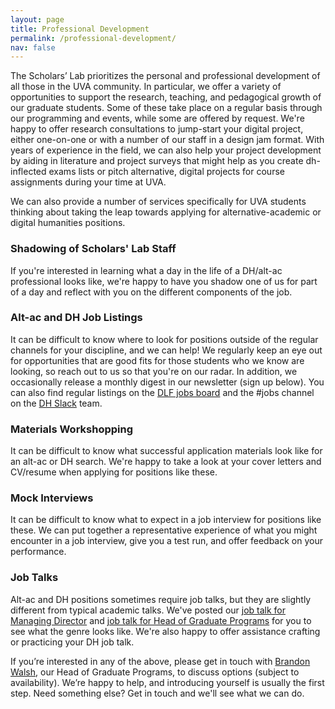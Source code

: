 ```yaml
---
layout: page
title: Professional Development
permalink: /professional-development/
nav: false
---
```


The Scholars’ Lab prioritizes the personal and professional development of all those in the UVA community. In particular, we offer a variety of opportunities to support the research, teaching, and pedagogical growth of our graduate students. Some of these take place on a regular basis through our programming and events, while some are offered by request. We're happy to offer research consultations to jump-start your digital project, either one-on-one or with a number of our staff in a design jam format. With years of experience in the field, we can also help your project development by aiding in literature and project surveys that might help as you create dh-inflected exams lists or pitch alternative, digital projects for course assignments during your time at UVA.

We can also provide a number of services specifically for UVA students thinking about taking the leap towards applying for alternative-academic or digital humanities positions.

### Shadowing of Scholars' Lab Staff

If you're interested in learning what a day in the life of a DH/alt-ac professional looks like, we're happy to have you shadow one of us for part of a day and reflect with you on the different components of the job.

### Alt-ac and DH Job Listings

It can be difficult to know where to look for positions outside of the regular channels for your discipline, and we can help! We regularly keep an eye out for opportunities that are good fits for those students who we know are looking, so reach out to us so that you're on our radar. In addition, we occasionally release a monthly digest in our newsletter (sign up below). You can also find regular listings on the [DLF jobs board](https://jobs.diglib.org/) and the #jobs channel on the [DH Slack](https://docs.google.com/forms/d/e/1FAIpQLSdixlWvNtl2zrrodX9YzP4OmQ0xk5AwPEGZ0qxvlg9nbRReMw/viewform) team.

### Materials Workshopping

It can be difficult to know what successful application materials look like for an alt-ac or DH search. We're happy to take a look at your cover letters and CV/resume when applying for positions like these.

### Mock Interviews

It can be difficult to know what to expect in a job interview for positions like these. We can put together a representative experience of what you might encounter in a job interview, give you a test run, and offer feedback on your performance.

### Job Talks

Alt-ac and DH positions sometimes require job talks, but they are slightly different from typical academic talks. We've posted our [job talk for Managing Director](/2017/02/28/disrupt-the-humanities-managing-director-job-talk/) and [job talk for Head of Graduate Programs](/2017/03/06/in-out-across-with-collaborative-education-and-digital-humanities-job-talk-for-head-of-graduate-programs/) for you to see what the genre looks like. We're also happy to offer assistance crafting or practicing your DH job talk.

If you’re interested in any of the above, please get in touch with [Brandon Walsh](mailto:bmw9t@virginia.edu), our Head of Graduate Programs, to discuss options (subject to availability). We’re happy to help, and introducing yourself is usually the first step. Need something else? Get in touch and we'll see what we can do.
